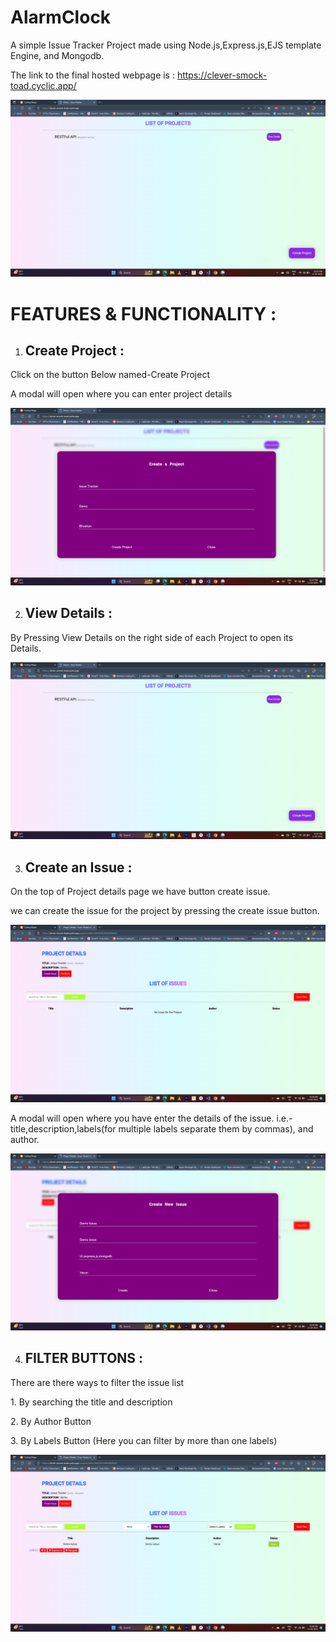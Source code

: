 # AlarmClock

A simple Issue Tracker Project made using Node.js,Express.js,EJS template Engine, and Mongodb.

The link to the final hosted webpage is : https://clever-smock-toad.cyclic.app/

![image (assets/git/home.png=400*250)](/assets/git/home.png)

# FEATURES & FUNCTIONALITY : 

1. ## Create Project :
 <p>Click on the button Below named-Create Project</p>
 <p>A modal will open where you can enter project details</p>

 ![image (assets/git/alarm-set.png=400*250)](/assets/git/createProject.png)

 2. ## View Details :
 <p>By Pressing View Details on the right side of each Project to open its Details.</p>

  ![image (assets/git/alarm-set.png=400*250)](/assets/git/home.png)

3. ## Create an Issue :
<p>On the top of Project details page we have button create issue.</p>
<p>we can create the issue for the project by pressing the create issue button.</p>

 ![image (assets/git/alarm-list-empty.png=400*250)](/assets/git/issuePage.png)

 <p>A modal will open where you have enter the details of the issue. i.e.-title,description,labels(for multiple labels separate them by commas), and author.</p>

  ![image (assets/git/alarm-list.png=400*250)](/assets/git/createIssue.png)

  4. ## FILTER BUTTONS :
  <p>There are there ways to filter the issue list</p>
  <p>1. By searching the title and description</p>
  <p>2. By Author Button</p>
  <p>3. By Labels Button (Here you can filter by more than one labels)</p>

  ![image (assets/git/alarm-list.png=400*250)](/assets/git/filterpage.png)